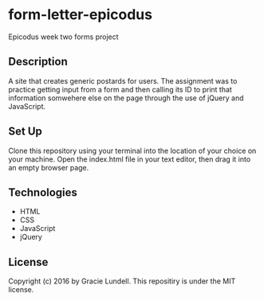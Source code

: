 # form-letter-epicodus
Epicodus week two forms project

## Description
A site that creates generic postards for users. The assignment was to practice getting input from a form and then calling its ID to print that information somwehere else on the page through the use of jQuery and JavaScript.

## Set Up
Clone this repository using your terminal into the location of your choice on your machine. Open the index.html file in your text editor, then drag it into an empty browser page.

## Technologies
- HTML
- CSS
- JavaScript
- jQuery

## License
Copyright (c) 2016 by Gracie Lundell. This repositiry is under the MIT license.
